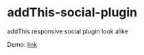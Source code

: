 # addThis-social-plugin
addThis responsive social plugin look alike

Demo: [link](http://luca.ninja/ "")
